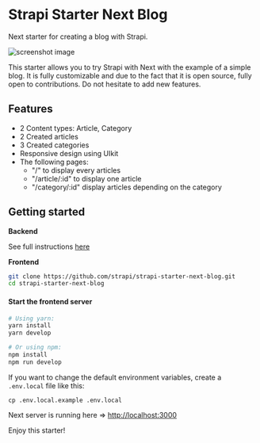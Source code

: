 # Strapi Starter Next Blog

Next starter for creating a blog with Strapi.

![screenshot image](/screenshot.png)

This starter allows you to try Strapi with Next with the example of a simple blog. It is fully customizable and due to the fact that it is open source, fully open to contributions. Do not hesitate to add new features.


## Features

- 2 Content types: Article, Category
- 2 Created articles
- 3 Created categories
- Responsive design using UIkit
- The following pages:
  - "/" to display every articles
  - "/article/:id" to display one article
  - "/category/:id" display articles depending on the category

## Getting started

**Backend**

See full instructions [here](https://github.com/strapi/strapi-starter-blog)

**Frontend**

```bash
git clone https://github.com/strapi/strapi-starter-next-blog.git
cd strapi-starter-next-blog
```

#### Start the frontend server

```bash
# Using yarn:
yarn install
yarn develop

# Or using npm:
npm install
npm run develop
```

If you want to change the default environment variables, create a `.env.local` file like this:

```
cp .env.local.example .env.local
```

Next server is running here => [http://localhost:3000](http://localhost:3000)

Enjoy this starter!

